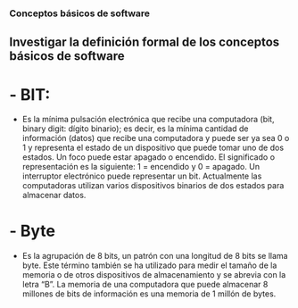 ### Conceptos básicos de software
## Investigar la definición formal de los conceptos básicos de software
# - BIT: 
* Es la mínima pulsación electrónica que recibe una computadora (bit, binary digit: dígito
binario); es decir, es la mínima cantidad de información (datos) que recibe una computadora 
y puede ser ya sea 0 o 1 y representa el estado de un dispositivo que puede tomar uno
de dos estados. Un foco puede estar apagado o encendido. El significado o representación
es la siguiente: 1 = encendido y 0 = apagado. Un interruptor electrónico puede representar
un bit. Actualmente las computadoras utilizan varios dispositivos binarios de dos estados
para almacenar datos.
# - Byte
* Es la agrupación de 8 bits, un patrón con una longitud de 8 bits se llama byte. Este término 
también se ha utilizado para medir el tamaño de la memoria o de otros dispositivos de 
almacenamiento y se abrevia con la letra “B”. La memoria de una computadora que puede 
almacenar 8 millones de bits de información es una memoria de 1 millón de bytes.

